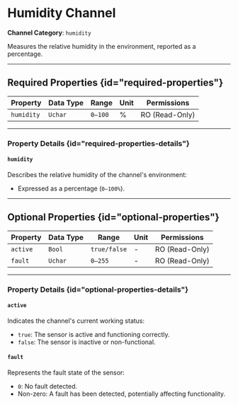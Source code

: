# Humidity Channel

**Channel Category**: `humidity`

Measures the relative humidity in the environment, reported as a percentage.

---

## Required Properties {id="required-properties"}

| **Property**   | **Data Type** | **Range**    | **Unit** | **Permissions** |
|----------------|---------------|--------------|----------|-----------------|
| `humidity`     | `Uchar`       | `0–100`      | %        | RO (Read-Only)  |

---

### Property Details {id="required-properties-details"}

#### `humidity`

Describes the relative humidity of the channel's environment:

- Expressed as a percentage (`0–100%`).

---

## Optional Properties {id="optional-properties"}

| **Property**   | **Data Type** | **Range**       | **Unit** | **Permissions** |
|----------------|---------------|-----------------|----------|-----------------|
| `active`       | `Bool`        | `true/false`    | -        | RO (Read-Only)  |
| `fault`        | `Uchar`       | `0–255`         | -        | RO (Read-Only)  |

---

### Property Details {id="optional-properties-details"}

#### `active`

Indicates the channel's current working status:

- `true`: The sensor is active and functioning correctly.
- `false`: The sensor is inactive or non-functional.

#### `fault`

Represents the fault state of the sensor:

- `0`: No fault detected.
- Non-zero: A fault has been detected, potentially affecting functionality.
